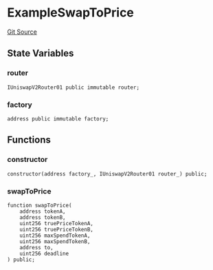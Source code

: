 # ExampleSwapToPrice
[Git Source](https://github.com/leeftk/prophetrouter/blob/a744328dd4441e9a4607bb5d3ed0087221d31252/src/contracts/examples/ExampleSwapToPrice.sol)


## State Variables
### router

```solidity
IUniswapV2Router01 public immutable router;
```


### factory

```solidity
address public immutable factory;
```


## Functions
### constructor


```solidity
constructor(address factory_, IUniswapV2Router01 router_) public;
```

### swapToPrice


```solidity
function swapToPrice(
    address tokenA,
    address tokenB,
    uint256 truePriceTokenA,
    uint256 truePriceTokenB,
    uint256 maxSpendTokenA,
    uint256 maxSpendTokenB,
    address to,
    uint256 deadline
) public;
```

